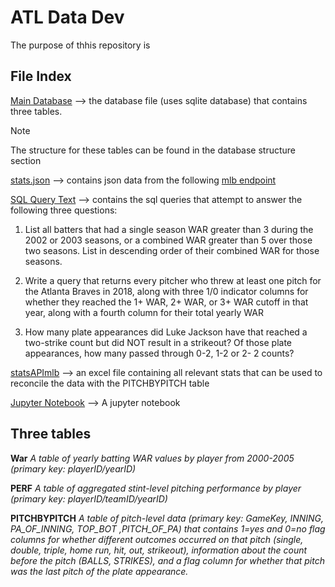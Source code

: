 # ATL Data Dev

The purpose of thhis repository is

## File Index
[Main Database](https://github.com/IceeCodee/ATLDataDev/blob/main/main) --> the database file (uses sqlite database) that contains three tables. 
> [!NOTE]
> The structure for these tables can be found in the database structure section


[stats.json](https://github.com/IceeCodee/ATLDataDev/blob/main/stats.json) --> contains json data from the following [mlb endpoint](https://statsapi.mlb.com/api/v1/stats?stats=season&group=pitching&playerPool=all&season=2018&teamId=144) 

[SQL Query Text](https://github.com/IceeCodee/ATLDataDev/blob/main/questions.sql.txt) --> contains the sql queries that attempt to answer the following three questions:

1. List all batters that had a single season WAR greater than 3 during the 2002 or 2003 seasons,
or a combined WAR greater than 5 over those two seasons. List in descending order of their
combined WAR for those seasons.

3. Write a query that returns every pitcher who threw at least one pitch for the Atlanta Braves in 2018, along with three 1/0 indicator columns for whether they reached the 1+ WAR, 2+ WAR,
or 3+ WAR cutoff in that year, along with a fourth column for their total yearly WAR

4. How many plate appearances did Luke Jackson have that reached a two-strike count but did
NOT result in a strikeout? Of those plate appearances, how many passed through 0-2, 1-2 or 2-
2 counts?

[statsAPImlb](https://github.com/IceeCodee/ATLDataDev/blob/main/statsAPImlb.xlsx) --> an excel file containing all relevant stats that can be used to reconcile the data with the PITCHBYPITCH table

[Jupyter Notebook](https://github.com/IceeCodee/ATLDataDev/blob/main/Question2.ipynb) --> A jupyter notebook 


## Three tables
**War**
*A table of yearly batting WAR values by player from 2000-2005 (primary key: playerID/yearID)*

**PERF**
*A table of aggregated stint-level pitching performance by player (primary key:
playerID/teamID/yearID)*

**PITCHBYPITCH**
*A table of pitch-level data (primary key: GameKey, INNING, PA_OF_INNING, TOP_BOT ,PITCH_OF_PA) that contains 1=yes and 0=no flag columns for whether different outcomes occurred on that pitch (single, double, triple, home run, hit, out, strikeout), information about the count before the pitch (BALLS, STRIKES), and a flag column for whether that pitch was the last pitch of the plate appearance.*

